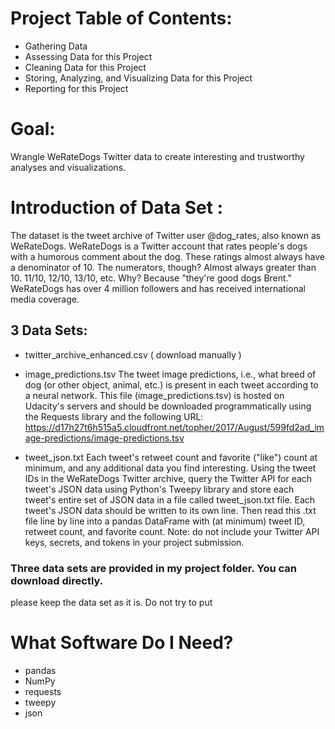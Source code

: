 # Project Table of Contents:
* Gathering Data
* Assessing Data for this Project
* Cleaning Data for this Project
* Storing, Analyzing, and Visualizing Data for this Project
* Reporting for this Project


# Goal:
Wrangle WeRateDogs Twitter data to create interesting and trustworthy analyses and visualizations.


# Introduction of Data Set :
The dataset is the tweet archive of Twitter user @dog_rates, also known as WeRateDogs. WeRateDogs is a Twitter account that rates people's dogs with a humorous comment about the dog. These ratings almost always have a denominator of 10. The numerators, though? Almost always greater than 10. 11/10, 12/10, 13/10, etc. Why? Because "they're good dogs Brent." WeRateDogs has over 4 million followers and has received international media coverage.


## 3 Data Sets: 
* twitter_archive_enhanced.csv ( download manually ) 

* image_predictions.tsv 
The tweet image predictions, i.e., what breed of dog (or other object, animal, etc.) is present in each tweet according to a neural network. This file (image_predictions.tsv) is hosted on Udacity's servers and should be downloaded programmatically using the Requests library and the following URL: https://d17h27t6h515a5.cloudfront.net/topher/2017/August/599fd2ad_image-predictions/image-predictions.tsv

* tweet_json.txt 
Each tweet's retweet count and favorite ("like") count at minimum, and any additional data you find interesting. Using the tweet IDs in the WeRateDogs Twitter archive, query the Twitter API for each tweet's JSON data using Python's Tweepy library and store each tweet's entire set of JSON data in a file called tweet_json.txt file. Each tweet's JSON data should be written to its own line. Then read this .txt file line by line into a pandas DataFrame with (at minimum) tweet ID, retweet count, and favorite count. Note: do not include your Twitter API keys, secrets, and tokens in your project submission.

### Three data sets are provided in my project folder. You can download directly.
please keep the data set as it is. Do not try to put 

# What Software Do I Need?
* pandas
* NumPy
* requests
* tweepy
* json


